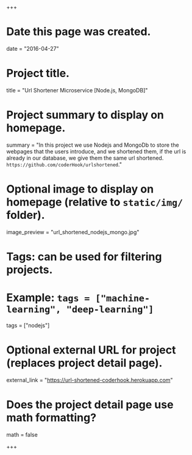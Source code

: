 +++
# Date this page was created.
date = "2016-04-27"

# Project title.
title = "Url Shortener Microservice [Node.js, MongoDB]"

# Project summary to display on homepage.
summary = "In this project we use Nodejs and MongoDb to store the webpages that the users introduce, and we shortened them, if the url is already in our database, we give them the same url shortened. `https://github.com/coderHook/urlshortened`."

# Optional image to display on homepage (relative to `static/img/` folder).
image_preview = "url_shortened_nodejs_mongo.jpg"

# Tags: can be used for filtering projects.
# Example: `tags = ["machine-learning", "deep-learning"]`
tags = ["nodejs"]

# Optional external URL for project (replaces project detail page).
external_link = "https://url-shortened-coderhook.herokuapp.com"

# Does the project detail page use math formatting?
math = false

+++
